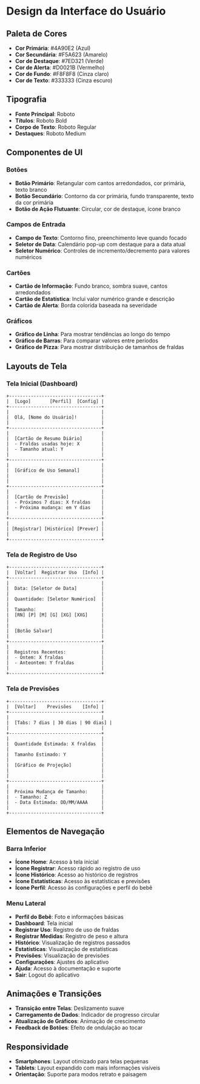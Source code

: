 # Design da Interface do Usuário

## Paleta de Cores

- **Cor Primária**: #4A90E2 (Azul)
- **Cor Secundária**: #F5A623 (Amarelo)
- **Cor de Destaque**: #7ED321 (Verde)
- **Cor de Alerta**: #D0021B (Vermelho)
- **Cor de Fundo**: #F8F8F8 (Cinza claro)
- **Cor de Texto**: #333333 (Cinza escuro)

## Tipografia

- **Fonte Principal**: Roboto
- **Títulos**: Roboto Bold
- **Corpo de Texto**: Roboto Regular
- **Destaques**: Roboto Medium

## Componentes de UI

### Botões

- **Botão Primário**: Retangular com cantos arredondados, cor primária, texto branco
- **Botão Secundário**: Contorno da cor primária, fundo transparente, texto da cor primária
- **Botão de Ação Flutuante**: Circular, cor de destaque, ícone branco

### Campos de Entrada

- **Campo de Texto**: Contorno fino, preenchimento leve quando focado
- **Seletor de Data**: Calendário pop-up com destaque para a data atual
- **Seletor Numérico**: Controles de incremento/decremento para valores numéricos

### Cartões

- **Cartão de Informação**: Fundo branco, sombra suave, cantos arredondados
- **Cartão de Estatística**: Inclui valor numérico grande e descrição
- **Cartão de Alerta**: Borda colorida baseada na severidade

### Gráficos

- **Gráfico de Linha**: Para mostrar tendências ao longo do tempo
- **Gráfico de Barras**: Para comparar valores entre períodos
- **Gráfico de Pizza**: Para mostrar distribuição de tamanhos de fraldas

## Layouts de Tela

### Tela Inicial (Dashboard)

```
+----------------------------------+
|  [Logo]       [Perfil]  [Config] |
+----------------------------------+
|                                  |
|  Olá, [Nome do Usuário]!         |
|                                  |
+----------------------------------+
|                                  |
|  [Cartão de Resumo Diário]       |
|  - Fraldas usadas hoje: X        |
|  - Tamanho atual: Y              |
|                                  |
+----------------------------------+
|                                  |
|  [Gráfico de Uso Semanal]        |
|                                  |
|                                  |
+----------------------------------+
|                                  |
|  [Cartão de Previsão]            |
|  - Próximos 7 dias: X fraldas    |
|  - Próxima mudança: em Y dias    |
|                                  |
+----------------------------------+
|                                  |
| [Registrar] [Histórico] [Prever] |
|                                  |
+----------------------------------+
```

### Tela de Registro de Uso

```
+----------------------------------+
|  [Voltar]  Registrar Uso  [Info] |
+----------------------------------+
|                                  |
|  Data: [Seletor de Data]         |
|                                  |
|  Quantidade: [Seletor Numérico]  |
|                                  |
|  Tamanho:                        |
|  [RN] [P] [M] [G] [XG] [XXG]     |
|                                  |
|                                  |
|  [Botão Salvar]                  |
|                                  |
+----------------------------------+
|                                  |
|  Registros Recentes:             |
|  - Ontem: X fraldas              |
|  - Anteontem: Y fraldas          |
|                                  |
+----------------------------------+
```

### Tela de Previsões

```
+----------------------------------+
|  [Voltar]    Previsões    [Info] |
+----------------------------------+
|                                  |
|  [Tabs: 7 dias | 30 dias | 90 dias] |
|                                  |
+----------------------------------+
|                                  |
|  Quantidade Estimada: X fraldas  |
|                                  |
|  Tamanho Estimado: Y             |
|                                  |
|  [Gráfico de Projeção]           |
|                                  |
|                                  |
+----------------------------------+
|                                  |
|  Próxima Mudança de Tamanho:     |
|  - Tamanho: Z                    |
|  - Data Estimada: DD/MM/AAAA     |
|                                  |
+----------------------------------+
```

## Elementos de Navegação

### Barra Inferior

- **Ícone Home**: Acesso à tela inicial
- **Ícone Registrar**: Acesso rápido ao registro de uso
- **Ícone Histórico**: Acesso ao histórico de registros
- **Ícone Estatísticas**: Acesso às estatísticas e previsões
- **Ícone Perfil**: Acesso às configurações e perfil do bebê

### Menu Lateral

- **Perfil do Bebê**: Foto e informações básicas
- **Dashboard**: Tela inicial
- **Registrar Uso**: Registro de uso de fraldas
- **Registrar Medidas**: Registro de peso e altura
- **Histórico**: Visualização de registros passados
- **Estatísticas**: Visualização de estatísticas
- **Previsões**: Visualização de previsões
- **Configurações**: Ajustes do aplicativo
- **Ajuda**: Acesso à documentação e suporte
- **Sair**: Logout do aplicativo

## Animações e Transições

- **Transição entre Telas**: Deslizamento suave
- **Carregamento de Dados**: Indicador de progresso circular
- **Atualização de Gráficos**: Animação de crescimento
- **Feedback de Botões**: Efeito de ondulação ao tocar

## Responsividade

- **Smartphones**: Layout otimizado para telas pequenas
- **Tablets**: Layout expandido com mais informações visíveis
- **Orientação**: Suporte para modos retrato e paisagem 